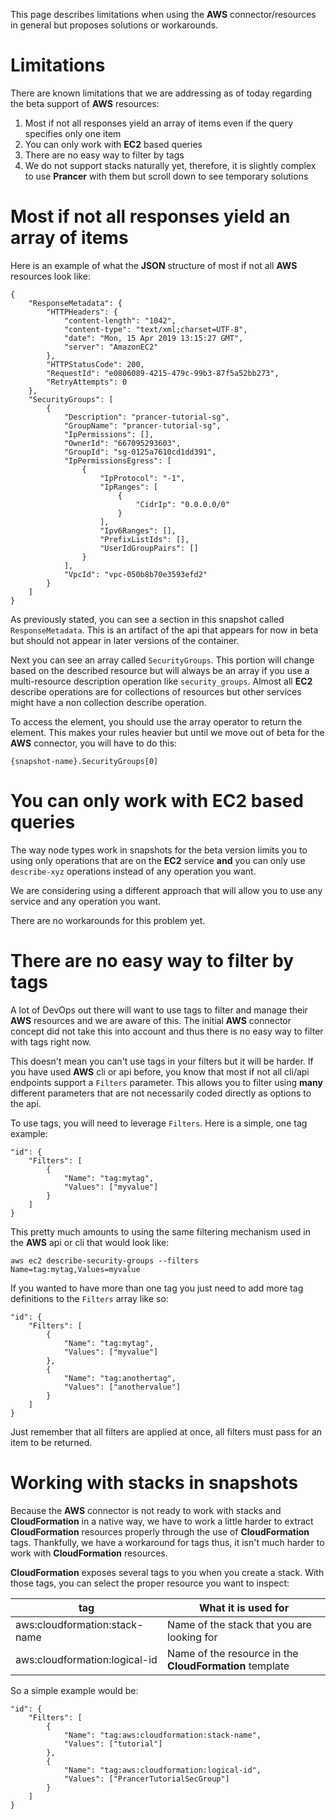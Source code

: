 This page describes limitations when using the **AWS** connector/resources in general but proposes solutions or workarounds.

# Limitations

There are known limitations that we are addressing as of today regarding the beta support of **AWS** resources:

1. Most if not all responses yield an array of items even if the query specifies only one item
2. You can only work with **EC2** based queries
3. There are no easy way to filter by tags
4. We do not support stacks naturally yet, therefore, it is slightly complex to use **Prancer** with them but scroll down to see temporary solutions

# Most if not all responses yield an array of items

Here is an example of what the **JSON** structure of most if not all **AWS** resources look like: 

    {
        "ResponseMetadata": {
            "HTTPHeaders": {
                "content-length": "1042",
                "content-type": "text/xml;charset=UTF-8",
                "date": "Mon, 15 Apr 2019 13:15:27 GMT",
                "server": "AmazonEC2"
            },
            "HTTPStatusCode": 200,
            "RequestId": "e0806089-4215-479c-99b3-87f5a52bb273",
            "RetryAttempts": 0
        },
        "SecurityGroups": [
            {
                "Description": "prancer-tutorial-sg",
                "GroupName": "prancer-tutorial-sg",
                "IpPermissions": [],
                "OwnerId": "667095293603",
                "GroupId": "sg-0125a7610cd1dd391",
                "IpPermissionsEgress": [
                    {
                        "IpProtocol": "-1",
                        "IpRanges": [
                            {
                                "CidrIp": "0.0.0.0/0"
                            }
                        ],
                        "Ipv6Ranges": [],
                        "PrefixListIds": [],
                        "UserIdGroupPairs": []
                    }
                ],
                "VpcId": "vpc-050b8b70e3593efd2"
            }
        ]
    }

As previously stated, you can see a section in this snapshot called `ResponseMetadata`. This is an artifact of the api that appears for now in beta but should not appear in later versions of the container.

Next you can see an array called `SecurityGroups`. This portion will change based on the described resource but will always be an array if you use a multi-resource description operation like `security_groups`. Almost all **EC2** describe operations are for collections of resources but other services might have a non collection describe operation.

To access the element, you should use the array operator to return the element. This makes your rules heavier but until we move out of beta for the **AWS** connector, you will have to do this:

    {snapshot-name}.SecurityGroups[0]

# You can only work with EC2 based queries

The way node types work in snapshots for the beta version limits you to using only operations that are on the **EC2** service **and** you can only use `describe-xyz` operations instead of any operation you want.

We are considering using a different approach that will allow you to use any service and any operation you want. 

There are no workarounds for this problem yet.

# There are no easy way to filter by tags

A lot of DevOps out there will want to use tags to filter and manage their **AWS** resources and we are aware of this. The initial **AWS** connector concept did not take this into account and thus there is no easy way to filter with tags right now.

This doesn't mean you can't use tags in your filters but it will be harder. If you have used **AWS** cli or api before, you know that most if not all cli/api endpoints support a `Filters` parameter. This allows you to filter using **many** different parameters that are not necessarily coded directly as options to the api.

To use tags, you will need to leverage `Filters`. Here is a simple, one tag example:

    "id": {
        "Filters": [
            {
                "Name": "tag:mytag",
                "Values": ["myvalue"]
            }
        ]
    }

This pretty much amounts to using the same filtering mechanism used in the **AWS** api or cli that would look like:

    aws ec2 describe-security-groups --filters Name=tag:mytag,Values=myvalue

If you wanted to have more than one tag you just need to add more tag definitions to the `Filters` array like so:

    "id": {
        "Filters": [
            {
                "Name": "tag:mytag",
                "Values": ["myvalue"]
            },
            {
                "Name": "tag:anothertag",
                "Values": ["anothervalue"]
            }
        ]
    }

Just remember that all filters are applied at once, all filters must pass for an item to be returned.

# Working with stacks in snapshots

Because the **AWS** connector is not ready to work with stacks and **CloudFormation** in a native way, we have to work a little harder to extract **CloudFormation** resources properly through the use of **CloudFormation** tags. Thankfully, we have a workaround for tags thus, it isn't much harder to work with **CloudFormation** resources.

**CloudFormation** exposes several tags to you when you create a stack. With those tags, you can select the proper resource you want to inspect:

| tag | What it is used for |
|-----|---------------------|
| aws:cloudformation:stack-name | Name of the stack that you are looking for |
| aws:cloudformation:logical-id | Name of the resource in the **CloudFormation** template |

So a simple example would be:

    "id": {
        "Filters": [
            {
                "Name": "tag:aws:cloudformation:stack-name",
                "Values": ["tutorial"]
            },
            {
                "Name": "tag:aws:cloudformation:logical-id",
                "Values": ["PrancerTutorialSecGroup"]
            }
        ]
    }